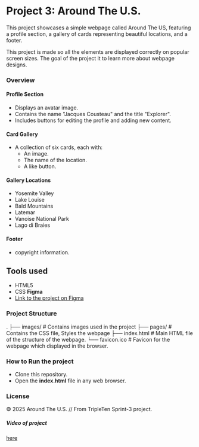 # Project 3: Around The U.S.
This project showcases a simple webpage called Around The US, featuring a profile section, a gallery of cards representing beautiful locations, and a footer.

This project is made so all the elements are displayed correctly on popular screen sizes. The goal of the project it to learn more about webpage designs. 

### Overview  

#### Profile Section
* Displays an avatar image.
* Contains the name "Jacques Cousteau" and the title "Explorer".
* Includes buttons for editing the profile and adding new content.

#### Card Gallery
* A collection of six cards, each with:
    * An image.
    * The name of the location.
    * A like button.

#### Gallery Locations
* Yosemite Valley
* Lake Louise
* Bald Mountains
* Latemar
* Vanoise National Park
* Lago di Braies

#### Footer
* copyright information. 
  
## Tools used
* HTML5
* CSS
**Figma**  
* [Link to the project on Figma](https://www.figma.com/file/ii4xxsJ0ghevUOcssTlHZv/Sprint-3%3A-Around-the-US?node-id=0%3A1)  
  

### Project Structure
.
├── images/                # Contains images used in the project
├── pages/                # Contains the CSS file, Styles the webpage
├── index.html             # Main HTML file of the structure of the webpage.
└── favicon.ico            # Favicon for the webpage which displayed in the browser.

### How to Run the project
* Clone this repository.
* Open the **index.html** file in any web browser.

### License
© 2025 Around The U.S. // From TripleTen Sprint-3 project. 

##### Video of project 
[here](https://youtu.be/rmagEr3dB0E)  

